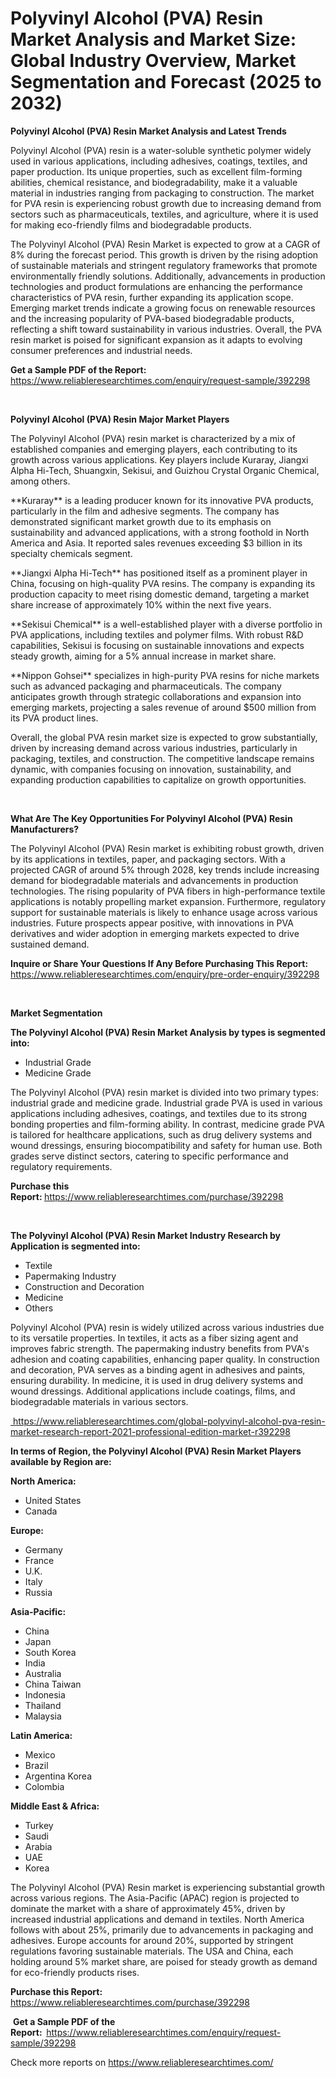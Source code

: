 <p><h1>Polyvinyl Alcohol (PVA) Resin Market Analysis and Market Size: Global Industry Overview, Market Segmentation and Forecast (2025 to 2032)</h1></p><p><strong>Polyvinyl Alcohol (PVA) Resin Market Analysis and Latest Trends</strong></p>
<p><p>Polyvinyl Alcohol (PVA) resin is a water-soluble synthetic polymer widely used in various applications, including adhesives, coatings, textiles, and paper production. Its unique properties, such as excellent film-forming abilities, chemical resistance, and biodegradability, make it a valuable material in industries ranging from packaging to construction. The market for PVA resin is experiencing robust growth due to increasing demand from sectors such as pharmaceuticals, textiles, and agriculture, where it is used for making eco-friendly films and biodegradable products.</p><p>The Polyvinyl Alcohol (PVA) Resin Market is expected to grow at a CAGR of 8% during the forecast period. This growth is driven by the rising adoption of sustainable materials and stringent regulatory frameworks that promote environmentally friendly solutions. Additionally, advancements in production technologies and product formulations are enhancing the performance characteristics of PVA resin, further expanding its application scope. Emerging market trends indicate a growing focus on renewable resources and the increasing popularity of PVA-based biodegradable products, reflecting a shift toward sustainability in various industries. Overall, the PVA resin market is poised for significant expansion as it adapts to evolving consumer preferences and industrial needs.</p></p>
<p><strong>Get a Sample PDF of the Report:&nbsp;</strong> <a href="https://www.reliableresearchtimes.com/enquiry/request-sample/392298?utm_campaign=1933&utm_medium=2&utm_source=Github&utm_content=ia&utm_term=17012025&utm_id=polyvinyl-alcohol-pva-resin">https://www.reliableresearchtimes.com/enquiry/request-sample/392298</a></p>
<p>&nbsp;</p>
<p><strong>Polyvinyl Alcohol (PVA) Resin Major Market Players</strong></p>
<p><p>The Polyvinyl Alcohol (PVA) resin market is characterized by a mix of established companies and emerging players, each contributing to its growth across various applications. Key players include Kuraray, Jiangxi Alpha Hi-Tech, Shuangxin, Sekisui, and Guizhou Crystal Organic Chemical, among others.</p><p>**Kuraray** is a leading producer known for its innovative PVA products, particularly in the film and adhesive segments. The company has demonstrated significant market growth due to its emphasis on sustainability and advanced applications, with a strong foothold in North America and Asia. It reported sales revenues exceeding $3 billion in its specialty chemicals segment.</p><p>**Jiangxi Alpha Hi-Tech** has positioned itself as a prominent player in China, focusing on high-quality PVA resins. The company is expanding its production capacity to meet rising domestic demand, targeting a market share increase of approximately 10% within the next five years.</p><p>**Sekisui Chemical** is a well-established player with a diverse portfolio in PVA applications, including textiles and polymer films. With robust R&D capabilities, Sekisui is focusing on sustainable innovations and expects steady growth, aiming for a 5% annual increase in market share.</p><p>**Nippon Gohsei** specializes in high-purity PVA resins for niche markets such as advanced packaging and pharmaceuticals. The company anticipates growth through strategic collaborations and expansion into emerging markets, projecting a sales revenue of around $500 million from its PVA product lines.</p><p>Overall, the global PVA resin market size is expected to grow substantially, driven by increasing demand across various industries, particularly in packaging, textiles, and construction. The competitive landscape remains dynamic, with companies focusing on innovation, sustainability, and expanding production capabilities to capitalize on growth opportunities.</p></p>
<p>&nbsp;</p>
<p><strong>What Are The Key Opportunities For Polyvinyl Alcohol (PVA) Resin Manufacturers?</strong></p>
<p><p>The Polyvinyl Alcohol (PVA) Resin market is exhibiting robust growth, driven by its applications in textiles, paper, and packaging sectors. With a projected CAGR of around 5% through 2028, key trends include increasing demand for biodegradable materials and advancements in production technologies. The rising popularity of PVA fibers in high-performance textile applications is notably propelling market expansion. Furthermore, regulatory support for sustainable materials is likely to enhance usage across various industries. Future prospects appear positive, with innovations in PVA derivatives and wider adoption in emerging markets expected to drive sustained demand.</p></p>
<p><strong>Inquire or Share Your Questions If Any Before Purchasing This Report:</strong> <a href="https://www.reliableresearchtimes.com/enquiry/pre-order-enquiry/392298?utm_campaign=1933&utm_medium=2&utm_source=Github&utm_content=ia&utm_term=17012025&utm_id=polyvinyl-alcohol-pva-resin">https://www.reliableresearchtimes.com/enquiry/pre-order-enquiry/392298</a></p>
<p>&nbsp;</p>
<p><strong>Market Segmentation</strong></p>
<p><strong>The Polyvinyl Alcohol (PVA) Resin Market Analysis by types is segmented into:</strong></p>
<p><ul><li>Industrial Grade</li><li>Medicine Grade</li></ul></p>
<p><p>The Polyvinyl Alcohol (PVA) resin market is divided into two primary types: industrial grade and medicine grade. Industrial grade PVA is used in various applications including adhesives, coatings, and textiles due to its strong bonding properties and film-forming ability. In contrast, medicine grade PVA is tailored for healthcare applications, such as drug delivery systems and wound dressings, ensuring biocompatibility and safety for human use. Both grades serve distinct sectors, catering to specific performance and regulatory requirements.</p></p>
<p><strong>Purchase this Report:&nbsp;</strong><a href="https://www.reliableresearchtimes.com/purchase/392298?utm_campaign=1933&utm_medium=2&utm_source=Github&utm_content=ia&utm_term=17012025&utm_id=polyvinyl-alcohol-pva-resin">https://www.reliableresearchtimes.com/purchase/392298</a></p>
<p>&nbsp;</p>
<p><strong>The Polyvinyl Alcohol (PVA) Resin Market Industry Research by Application is segmented into:</strong></p>
<p><ul><li>Textile</li><li>Papermaking Industry</li><li>Construction and Decoration</li><li>Medicine</li><li>Others</li></ul></p>
<p><p>Polyvinyl Alcohol (PVA) resin is widely utilized across various industries due to its versatile properties. In textiles, it acts as a fiber sizing agent and improves fabric strength. The papermaking industry benefits from PVA's adhesion and coating capabilities, enhancing paper quality. In construction and decoration, PVA serves as a binding agent in adhesives and paints, ensuring durability. In medicine, it is used in drug delivery systems and wound dressings. Additional applications include coatings, films, and biodegradable materials in various sectors.</p></p>
<p><a href="https://www.reliableresearchtimes.com/global-polyvinyl-alcohol-pva-resin-market-research-report-2021-professional-edition-market-r392298?utm_campaign=1933&utm_medium=2&utm_source=Github&utm_content=ia&utm_term=17012025&utm_id=polyvinyl-alcohol-pva-resin">&nbsp;https://www.reliableresearchtimes.com/global-polyvinyl-alcohol-pva-resin-market-research-report-2021-professional-edition-market-r392298</a></p>
<p><strong>In terms of Region, the Polyvinyl Alcohol (PVA) Resin Market Players available by Region are:</strong></p>
<p>
    <p> <strong> North America: </strong>
        <ul>
            <li>United States</li>
            <li>Canada</li>
        </ul>
        </p> 
    <p> <strong> Europe: </strong>
        <ul>
            <li>Germany</li>
            <li>France</li>
            <li>U.K.</li>
            <li>Italy</li>
            <li>Russia</li>
        </ul>
        </p> 
    <p> <strong> Asia-Pacific: </strong>
        <ul>
            <li>China</li>
            <li>Japan</li>
            <li>South Korea</li>
            <li>India</li>
            <li>Australia</li>
            <li>China Taiwan</li>
            <li>Indonesia</li>
            <li>Thailand</li>
            <li>Malaysia</li>
        </ul>
        </p> 
    <p> <strong> Latin America: </strong>
        <ul>
            <li>Mexico</li>
            <li>Brazil</li>
            <li>Argentina Korea</li>
            <li>Colombia</li>
        </ul>
        </p> 
    <p> <strong> Middle East & Africa: </strong>
        <ul>
            <li>Turkey</li>
            <li>Saudi</li>
            <li>Arabia</li>
            <li>UAE</li>
            <li>Korea</li>
        </ul>
    </p>
    </p>
<p><p>The Polyvinyl Alcohol (PVA) Resin market is experiencing substantial growth across various regions. The Asia-Pacific (APAC) region is projected to dominate the market with a share of approximately 45%, driven by increased industrial applications and demand in textiles. North America follows with about 25%, primarily due to advancements in packaging and adhesives. Europe accounts for around 20%, supported by stringent regulations favoring sustainable materials. The USA and China, each holding around 5% market share, are poised for steady growth as demand for eco-friendly products rises.</p></p>
<p><strong>Purchase this Report: </strong><a href="https://www.reliableresearchtimes.com/purchase/392298?utm_campaign=1933&utm_medium=2&utm_source=Github&utm_content=ia&utm_term=17012025&utm_id=polyvinyl-alcohol-pva-resin">https://www.reliableresearchtimes.com/purchase/392298</a></p>
<p>&nbsp;<strong>Get a Sample PDF of the Report:&nbsp;&nbsp;</strong><a href="https://www.reliableresearchtimes.com/enquiry/request-sample/392298?utm_campaign=1933&utm_medium=2&utm_source=Github&utm_content=ia&utm_term=17012025&utm_id=polyvinyl-alcohol-pva-resin">https://www.reliableresearchtimes.com/enquiry/request-sample/392298</a></p>
<p><strong></strong></p>
<p>Check more reports on <a href="https://www.reliableresearchtimes.com/?utm_campaign=1933&utm_medium=2&utm_source=Github&utm_content=ia&utm_term=17012025&utm_id=polyvinyl-alcohol-pva-resin">https://www.reliableresearchtimes.com/</a></p>